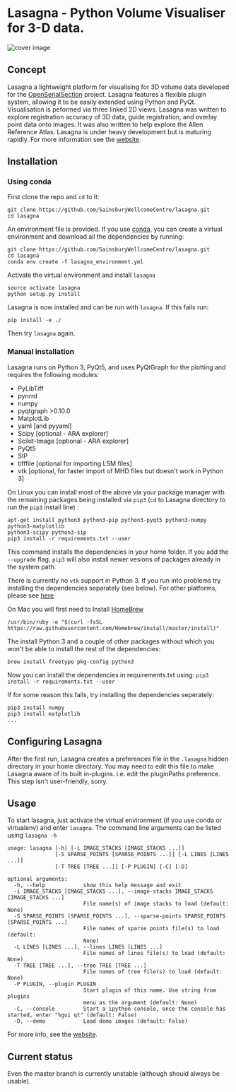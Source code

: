 # Lasagna - Python Volume Visualiser for 3-D data. #


![cover image](http://sainsburywellcomecentre.github.io/lasagna/images/mainWindow.jpg "Main Window")

## Concept ##
Lasagna a lightweight platform for visualising for 3D volume data developed for the [OpenSerialSection](https://sainsburywellcomecentre.github.io/OpenSerialSection/) project. Lasagna features
a flexible plugin system, allowing it to be easily extended using Python and PyQt. 
Visualisation is peformed via three linked 2D views. Lasagna was written to explore 
registration accuracy of 3D data, guide registration, and overlay point data onto images. 
It was also written to help explore the Allen Reference Atlas. Lasagna is under heavy 
development but is maturing rapidly. For more information see 
the [website](http://sainsburywellcomecentre.github.io/lasagna/).


## Installation ##

### Using conda ###
First clone the repo and `cd` to it:
```
git clone https://github.com/SainsburyWellcomeCentre/lasagna.git
cd lasagna
```

An environment file is provided. 
If you use [conda](https://docs.conda.io/en/latest/), you can create a virtual environment and download all the dependencies by running: 
```
git clone https://github.com/SainsburyWellcomeCentre/lasagna.git
cd lasagna
conda env create -f lasagna_environment.yml
```
Activate the virtual environment and install `lasagna`

```
source activate lasagna
python setup.py install
```

Lasagna is now installed and can be run with `lasagna`. 
If this fails run:
```
pip install -e ./
```

Then try `lasagna` again. 


### Manual installation ###

Lasagna runs on Python 3, PyQt5, and uses PyQtGraph for the plotting and requires the following modules:


* PyLibTiff
* pynrrd
* numpy
* pyqtgraph >0.10.0
* MatplotLib
* yaml [and pyyaml]
* Scipy [optional - ARA explorer]
* Scikit-Image [optional - ARA explorer]
* PyQt5
* SIP
* tifffile [optional for importing LSM files]
* vtk [optional, for faster import of MHD files but doesn't work in Python 3]



On Linux you can install most of the above via your package manager
with the remaining packages being installed via `pip3` (`cd` to Lasagna
directory to run the `pip3` install line) :

```
apt-get install python3 python3-pip python3-pyqt5 python3-numpy python3-matplotlib
python3-scipy python3-sip
pip3 install -r requirements.txt --user
```

This command installs the dependencies in your home folder.
If you add the `--upgrade` flag, `pip3` will also install newer
vesions of packages already in the system path.

There is currently no `vtk` support in Python 3. 
If you run into problems try installing the dependencies separately (see below).
For other platforms, please see [here](http://raacampbell.github.io/lasagna/installation.html)

On Mac you will first need to Install [HomeBrew](http://brew.sh/)

```
/usr/bin/ruby -e "$(curl -fsSL https://raw.githubusercontent.com/Homebrew/install/master/install)"
```

The install Python 3 and a couple of other packages without which you won't be able to install the rest of the dependencies:

```
brew install freetype pkg-config python3
```

Now you can install the dependencies in requirements.txt using:
``
pip3 install -r requirements.txt --user
``

If for some reason this fails, try installing the dependencies seperately:
```
pip3 install numpy
pip3 install matplotlib
...
```



## Configuring Lasagna ##
After the first run, Lasagna creates a preferences file in the ```.lasagna``` hidden directory in your home directory. 
You may need to edit this file to make Lasagna aware of its built in-plugins. i.e. edit the pluginPaths preference. 
This step isn't user-friendly, sorry.

## Usage

To start lasagna, just activate the virtual environment (if you use conda or virtualenv) and enter `lasagna`. The command line arguments can be listed using `lasagna -h`

```
usage: lasagna [-h] [-i IMAGE_STACKS [IMAGE_STACKS ...]]
               [-S SPARSE_POINTS [SPARSE_POINTS ...]] [-L LINES [LINES ...]]
               [-T TREE [TREE ...]] [-P PLUGIN] [-C] [-D]

optional arguments:
  -h, --help            show this help message and exit
  -i IMAGE_STACKS [IMAGE_STACKS ...], --image-stacks IMAGE_STACKS [IMAGE_STACKS ...]
                        File name(s) of image stacks to load (default: None)
  -S SPARSE_POINTS [SPARSE_POINTS ...], --sparse-points SPARSE_POINTS [SPARSE_POINTS ...]
                        File names of sparse points file(s) to load (default:
                        None)
  -L LINES [LINES ...], --lines LINES [LINES ...]
                        File names of lines file(s) to load (default: None)
  -T TREE [TREE ...], --tree TREE [TREE ...]
                        File names of tree file(s) to load (default: None)
  -P PLUGIN, --plugin PLUGIN
                        Start plugin of this name. Use string from plugins
                        menu as the argument (default: None)
  -C, --console         Start a ipython console, once the console has started, enter "%gui qt" (default: False)
  -D, --demo            Load demo images (default: False)
```

For more info, see the [website](http://sainsburywellcomecentre.github.io/lasagna/).

## Current status ##
Even the master branch is currently unstable (although should always be usable). 
